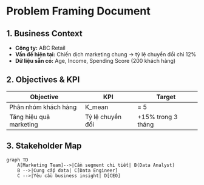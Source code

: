 # Problem Framing Document

## 1. Business Context
- **Công ty:** ABC Retail  
- **Vấn đề hiện tại:** Chiến dịch marketing chung → tỷ lệ chuyển đổi chỉ 12%  
- **Dữ liệu sẵn có:** Age, Income, Spending Score (200 khách hàng)

## 2. Objectives & KPI
| Objective | KPI | Target |
|-----------|-----|--------|
| Phân nhóm khách hàng | K_mean | = 5 |
| Tăng hiệu quả marketing | Tỷ lệ chuyển đổi | +15% trong 3 tháng |

## 3. Stakeholder Map
```mermaid
graph TD
    A[Marketing Team]-->|Cần segment chi tiết| B(Data Analyst)
    B -->|Cung cấp data| C[Data Engineer]
    C -->|Yêu cầu business insight| D[CEO]
